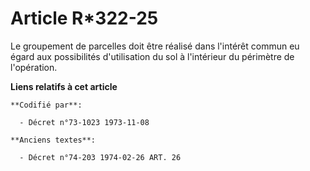 # Article R*322-25

Le groupement de parcelles doit être réalisé dans l'intérêt commun eu égard aux possibilités d'utilisation du sol à
l'intérieur du périmètre de l'opération.

**Liens relatifs à cet article**

	**Codifié par**:

	  - Décret n°73-1023 1973-11-08

	**Anciens textes**:

	  - Décret n°74-203 1974-02-26 ART. 26
